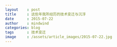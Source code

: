 ```yaml
---
layout    : post
title     : 这些年我所经历的技术变迁与沉浮
date      : 2015-07-22
author    : mindwind
categories: blog
tags      : 技术变迁
image     : /assets/article_images/2015-07-22.jpg
---
```

